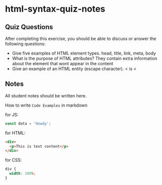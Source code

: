# html-syntax-quiz-notes

## Quiz Questions

After completing this exercise, you should be able to discuss or answer the following questions:

- Give five examples of HTML element types.
  head, title, link, meta, body
- What is the purpose of HTML attributes?
  They contain extra information about the element that wont appear in the content
- Give an example of an HTML entity (escape character).
  < is &lt;

## Notes

All student notes should be written here.

How to write `Code Examples` in markdown

for JS:

```javascript
const data = 'Howdy';
```

for HTML:

```html
<div>
  <p>This is text content</p>
</div>
```

for CSS:

```css
div {
  width: 100%;
}
```
